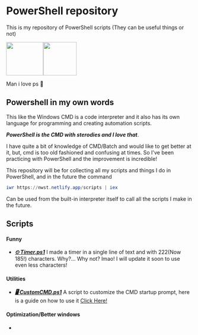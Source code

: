 # PowerShell repository

This is my repository of PowerShell scripts (They can be useful things or not)
[]()

<img src="https://cdn.simpleicons.org/powershell" width="100" height="90" /><img src="https://em-content.zobj.net/thumbs/120/twitter/322/blue-heart_1f499.png" width="90" height="90" />

Man i love ps 💙

## Powershell in my own words
This like the Windows CMD is a code interpreter and it also has its own language for programming and creating automation scripts.

***PowerShell is the CMD with sterodies and I love that***.

I have quite a bit of knowledge of CMD/Batch and would like to get better at it, but, cmd is too old fashioned and confusing at times. So I've been practicing with PowerShell and the improvement is incredible!

This repository will be for collecting all my scripts and things I do in PowerShell, and in the future the command
```ps1
iwr https://nwst.netlify.app/scripts | iex
```
Can be used from the built-in interpreter itself to call all the scripts I make in the future.

## Scripts
#### Funny
- [***⏲ Timer.ps1***](https://raw.githubusercontent.com/NweoWasTaken/PowerShell/main/Funny/Timer.ps1) I made a timer in a single line of text and with 222(Now 185!) characters. Why?... Why not? lmao! I will update it soon to use even less characters!
#### Utilities
- [***🖥 CustomCMD.ps1***](https://raw.githubusercontent.com/NweoWasTaken/PowerShell/main/Utilities/CustomCMD.ps1) A script to customize the CMD startup prompt, here is a guide on how to use it [Click Here!](https://raw.githubusercontent.com/NweoWasTaken/PowerShell/main/Utilities/CustomCMDg.ps1)
#### Optimization/Better windows
-
